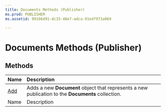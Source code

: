 ```yaml
---
title: Documents Methods (Publisher)
ms.prod: PUBLISHER
ms.assetid: 99166d91-dc33-48e7-adca-91edf973a069

---
```



# Documents Methods (Publisher)

## Methods



|**Name**|**Description**|
|:-----|:-----|
| [Add](documents.add-method-publisher.md)|Adds a new  **Document** object that represents a new publication to the **Documents** collection.|
|Name|Description|

